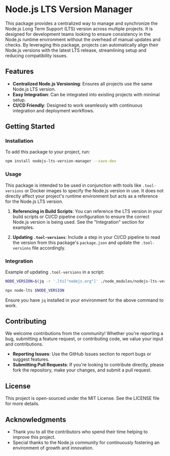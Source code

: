 # Node.js LTS Version Manager

This package provides a centralized way to manage and synchronize the Node.js Long Term Support (LTS) version across multiple projects. It is designed for development teams looking to ensure consistency in the Node.js runtime environment without the overhead of manual updates and checks. By leveraging this package, projects can automatically align their Node.js versions with the latest LTS release, streamlining setup and reducing compatibility issues.

## Features

- **Centralized Node.js Versioning**: Ensures all projects use the same Node.js LTS version.
- **Easy Integration**: Can be integrated into existing projects with minimal setup.
- **CI/CD Friendly**: Designed to work seamlessly with continuous integration and deployment workflows.

## Getting Started

### Installation

To add this package to your project, run:

```bash
npm install nodejs-lts-version-manager --save-dev
```

### Usage

This package is intended to be used in conjunction with tools like `.tool-versions` or Docker images to specify the Node.js version in use. It does not directly affect your project's runtime environment but acts as a reference for the Node.js LTS version.

1. **Referencing in Build Scripts**: You can reference the LTS version in your build scripts or CI/CD pipeline configuration to ensure the correct Node.js version is being used. See the "Integration" section for examples.

2. **Updating `.tool-versions`**: Include a step in your CI/CD pipeline to read the version from this package's `package.json` and update the `.tool-versions` file accordingly.

### Integration

Example of updating `.tool-versions` in a script:

```bash
NODE_VERSION=$(jq -r '.lts["nodejs.org"]' ./node_modules/nodejs-lts-version-manager/package.json)

npx node-lts $NODE_VERSION
```

Ensure you have `jq` installed in your environment for the above command to work.

## Contributing

We welcome contributions from the community! Whether you're reporting a bug, submitting a feature request, or contributing code, we value your input and contributions.

- **Reporting Issues**: Use the GitHub Issues section to report bugs or suggest features.
- **Submitting Pull Requests**: If you're looking to contribute directly, please fork the repository, make your changes, and submit a pull request.

## License

This project is open-sourced under the MIT License. See the LICENSE file for more details.

## Acknowledgments

- Thank you to all the contributors who spend their time helping to improve this project.
- Special thanks to the Node.js community for continuously fostering an environment of growth and innovation.
